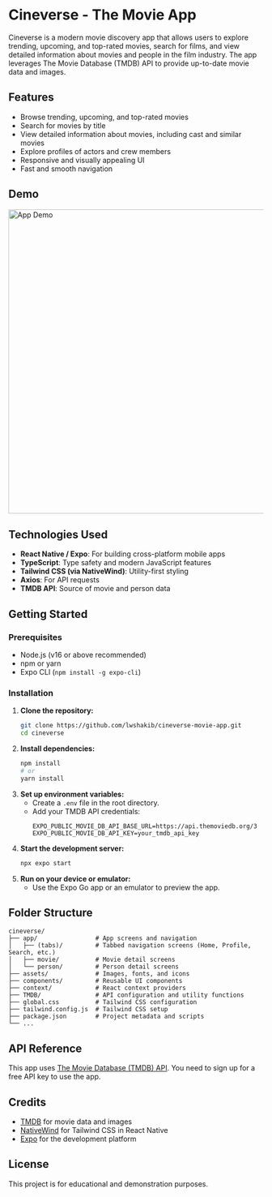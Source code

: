 # Cineverse - The Movie App

Cineverse is a modern movie discovery app that allows users to explore trending, upcoming, and top-rated movies, search for films, and view detailed information about movies and people in the film industry. The app leverages The Movie Database (TMDB) API to provide up-to-date movie data and images.

## Features

- Browse trending, upcoming, and top-rated movies
- Search for movies by title
- View detailed information about movies, including cast and similar movies
- Explore profiles of actors and crew members
- Responsive and visually appealing UI
- Fast and smooth navigation

## Demo

<img src="assets/demo.gif" alt="App Demo" height="600"/>

<!-- Add screenshots here if available -->

## Technologies Used

- **React Native / Expo**: For building cross-platform mobile apps
- **TypeScript**: Type safety and modern JavaScript features
- **Tailwind CSS (via NativeWind)**: Utility-first styling
- **Axios**: For API requests
- **TMDB API**: Source of movie and person data

## Getting Started

### Prerequisites

- Node.js (v16 or above recommended)
- npm or yarn
- Expo CLI (`npm install -g expo-cli`)

### Installation

1. **Clone the repository:**
   ```bash
   git clone https://github.com/lwshakib/cineverse-movie-app.git
   cd cineverse
   ```
2. **Install dependencies:**
   ```bash
   npm install
   # or
   yarn install
   ```
3. **Set up environment variables:**
   - Create a `.env` file in the root directory.
   - Add your TMDB API credentials:
     ```env
     EXPO_PUBLIC_MOVIE_DB_API_BASE_URL=https://api.themoviedb.org/3
     EXPO_PUBLIC_MOVIE_DB_API_KEY=your_tmdb_api_key
     ```
4. **Start the development server:**
   ```bash
   npx expo start
   ```
5. **Run on your device or emulator:**
   - Use the Expo Go app or an emulator to preview the app.

## Folder Structure

```
cineverse/
├── app/                # App screens and navigation
│   ├── (tabs)/         # Tabbed navigation screens (Home, Profile, Search, etc.)
│   ├── movie/          # Movie detail screens
│   └── person/         # Person detail screens
├── assets/             # Images, fonts, and icons
├── components/         # Reusable UI components
├── context/            # React context providers
├── TMDB/               # API configuration and utility functions
├── global.css          # Tailwind CSS configuration
├── tailwind.config.js  # Tailwind CSS setup
├── package.json        # Project metadata and scripts
└── ...
```

## API Reference

This app uses [The Movie Database (TMDB) API](https://www.themoviedb.org/documentation/api). You need to sign up for a free API key to use the app.

## Credits

- [TMDB](https://www.themoviedb.org/) for movie data and images
- [NativeWind](https://www.nativewind.dev/) for Tailwind CSS in React Native
- [Expo](https://expo.dev/) for the development platform

## License

This project is for educational and demonstration purposes.
